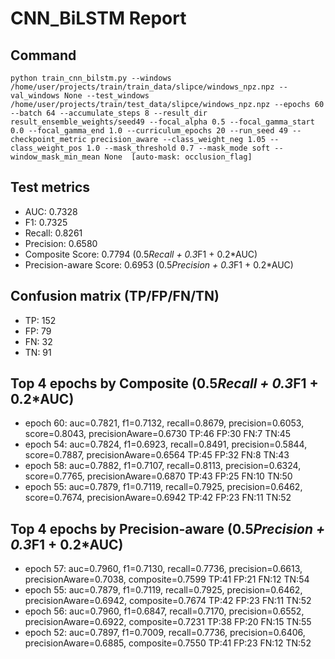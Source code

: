 # CNN_BiLSTM Report

## Command
```
python train_cnn_bilstm.py --windows /home/user/projects/train/train_data/slipce/windows_npz.npz --val_windows None --test_windows /home/user/projects/train/test_data/slipce/windows_npz.npz --epochs 60 --batch 64 --accumulate_steps 8 --result_dir result_ensemble_weights/seed49 --focal_alpha 0.5 --focal_gamma_start 0.0 --focal_gamma_end 1.0 --curriculum_epochs 20 --run_seed 49 --checkpoint_metric precision_aware --class_weight_neg 1.05 --class_weight_pos 1.0 --mask_threshold 0.7 --mask_mode soft --window_mask_min_mean None  [auto-mask: occlusion_flag]
```

## Test metrics
- AUC: 0.7328
- F1: 0.7325
- Recall: 0.8261
- Precision: 0.6580
- Composite Score: 0.7794 (0.5*Recall + 0.3*F1 + 0.2*AUC)
- Precision-aware Score: 0.6953 (0.5*Precision + 0.3*F1 + 0.2*AUC)
## Confusion matrix (TP/FP/FN/TN)
- TP: 152
- FP: 79
- FN: 32
- TN: 91

## Top 4 epochs by Composite (0.5*Recall + 0.3*F1 + 0.2*AUC)
- epoch 60: auc=0.7821, f1=0.7132, recall=0.8679, precision=0.6053, score=0.8043, precisionAware=0.6730  TP:46 FP:30 FN:7 TN:45
- epoch 54: auc=0.7824, f1=0.6923, recall=0.8491, precision=0.5844, score=0.7887, precisionAware=0.6564  TP:45 FP:32 FN:8 TN:43
- epoch 58: auc=0.7882, f1=0.7107, recall=0.8113, precision=0.6324, score=0.7765, precisionAware=0.6870  TP:43 FP:25 FN:10 TN:50
- epoch 55: auc=0.7879, f1=0.7119, recall=0.7925, precision=0.6462, score=0.7674, precisionAware=0.6942  TP:42 FP:23 FN:11 TN:52

## Top 4 epochs by Precision-aware (0.5*Precision + 0.3*F1 + 0.2*AUC)
- epoch 57: auc=0.7960, f1=0.7130, recall=0.7736, precision=0.6613, precisionAware=0.7038, composite=0.7599  TP:41 FP:21 FN:12 TN:54
- epoch 55: auc=0.7879, f1=0.7119, recall=0.7925, precision=0.6462, precisionAware=0.6942, composite=0.7674  TP:42 FP:23 FN:11 TN:52
- epoch 56: auc=0.7960, f1=0.6847, recall=0.7170, precision=0.6552, precisionAware=0.6922, composite=0.7231  TP:38 FP:20 FN:15 TN:55
- epoch 52: auc=0.7897, f1=0.7009, recall=0.7736, precision=0.6406, precisionAware=0.6885, composite=0.7550  TP:41 FP:23 FN:12 TN:52
